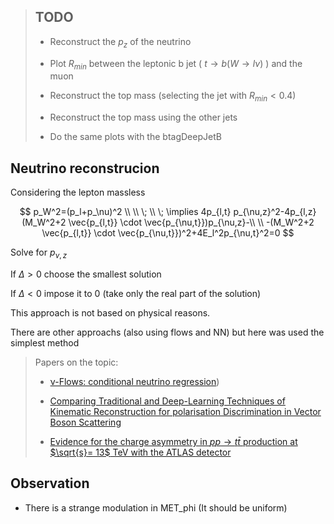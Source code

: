 > ## TODO
> 
> - Reconstruct the $p_z$ of the neutrino
> 
> - Plot $R_{min}$ between the leptonic b jet ( $t \to b (W\to l \nu)$ )  and the muon
> 
> - Reconstruct the top mass (selecting the jet with $R_{min}<0.4$)
> 
> - Reconstruct the top mass using the other jets
> 
> - Do the same plots with the btagDeepJetB

## Neutrino reconstrucion

Considering the lepton massless

$$
p_W^2=(p_l+p_\nu)^2 \\
\\ \;
\\ \;
\implies 4p_{l,t} p_{\nu,z}^2-4p_{l,z}(M_W^2+2 \vec{p_{l,t}} \cdot \vec{p_{\nu,t}})p_{\nu,z}-\\
\\
-(M_W^2+2 \vec{p_{l,t}} \cdot \vec{p_{\nu,t}})^2+4E_l^2p_{\nu,t}^2=0
$$

Solve for $p_{\nu,z}$

If $\Delta>0$ choose the smallest solution

If $\Delta<0$ impose it to 0 (take only the real part of the solution)

This approach is not based on physical reasons.

There are other approachs (also using flows and NN) but here was used the simplest method

> Papers on the topic:
> 
> - [ν-Flows: conditional neutrino regression](https://arxiv.org/abs/2207.00664))
> 
> - [Comparing Traditional and Deep-Learning Techniques of Kinematic Reconstruction for polarisation Discrimination in Vector Boson Scattering](https://arxiv.org/abs/2008.05316)
> 
> - [Evidence for the charge asymmetry in $pp \rightarrow t\bar{t}$ production at $\sqrt{s}= 13$ TeV with the ATLAS detector](https://arxiv.org/abs/2208.12095)

## Observation

- There is a strange modulation in MET_phi (It should be uniform)
